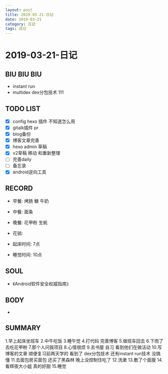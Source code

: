 ```yaml
---
layout: post
title: 2019-03-21-日记
date: 2019-03-21
category: 日记
tags: 日记
---
```

# 2019-03-21-日记
## BIU BIU BIU
- instant run
- multidex dex分包技术 111 
 
## TODO LIST
- [x] config hexo 插件 不知道怎么用
- [x] gitalk插件 pr
- [x] blog备份
- [x] 博客文章完善
- [x] hexo admin 草稿
- [x] v2草稿 移动 和重新整理
- [ ] 完善daily
- [ ] 备忘录
- [x] android逆向工具
 
## RECORD
- 早餐:  烤肠 糖 牛奶
- 中餐:  面条
- 晚餐:  花甲粉 生蚝 
 
- 花销:  
 
- 起床时间:  7点
- 睡觉时间:  10点
 
## SOUL
- 《Android软件安全权威指南》
 
## BODY
- 
 
## SUMMARY
 
 1.早上起床坐班车
2.中午吃饭
3.睡午觉
4.打代码 完善博客
5.做班车回去
6.下雨了 去吃花甲粉
7.那个人问我项目
8.心情很烦
9.去书屋 自习 看到他们在做活动
10.写博客的文章 顺便复习前两天学的 看到了 dex分包技术 还有instant run技术 没搞懂
11.去面包房买面包 还买了黑森林 晚上没控制住吃了
12.洗漱 
13.敷了个面膜
14.看辉夜大小姐 真的好甜 
15.睡觉
